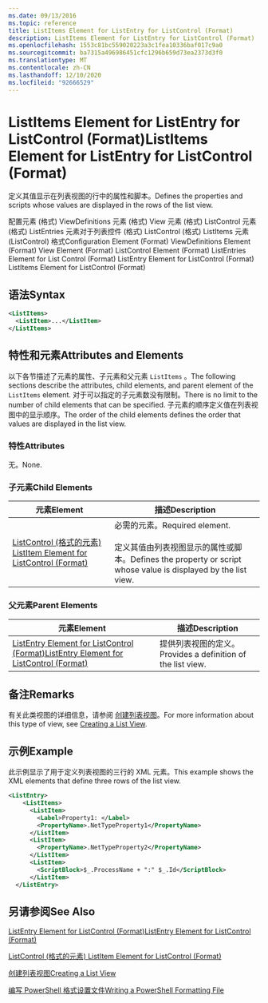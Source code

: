 ```yaml
---
ms.date: 09/13/2016
ms.topic: reference
title: ListItems Element for ListEntry for ListControl (Format)
description: ListItems Element for ListEntry for ListControl (Format)
ms.openlocfilehash: 1553c81bc559020223a3c1fea10336baf017c9a0
ms.sourcegitcommit: ba7315a496986451cfc1296b659d73ea2373d3f0
ms.translationtype: MT
ms.contentlocale: zh-CN
ms.lasthandoff: 12/10/2020
ms.locfileid: "92666529"
---
```

# <a name="listitems-element-for-listentry-for-listcontrol-format"></a><span data-ttu-id="37093-103">ListItems Element for ListEntry for ListControl (Format)</span><span class="sxs-lookup"><span data-stu-id="37093-103">ListItems Element for ListEntry for ListControl (Format)</span></span>

<span data-ttu-id="37093-104">定义其值显示在列表视图的行中的属性和脚本。</span><span class="sxs-lookup"><span data-stu-id="37093-104">Defines the properties and scripts whose values are displayed in the rows of the list view.</span></span>

<span data-ttu-id="37093-105">配置元素 (格式) ViewDefinitions 元素 (格式) View 元素 (格式) ListControl 元素 (格式) ListEntries 元素对于列表控件 (格式) ListControl (格式) ListItems 元素 (ListControl) 格式</span><span class="sxs-lookup"><span data-stu-id="37093-105">Configuration Element (Format) ViewDefinitions Element (Format) View Element (Format) ListControl Element (Format) ListEntries Element for List Control (Format) ListEntry Element for ListControl (Format) ListItems Element for ListControl (Format)</span></span>

## <a name="syntax"></a><span data-ttu-id="37093-106">语法</span><span class="sxs-lookup"><span data-stu-id="37093-106">Syntax</span></span>

```xml
<ListItems>
  <ListItem>...</ListItem>
</ListItems>
```

## <a name="attributes-and-elements"></a><span data-ttu-id="37093-107">特性和元素</span><span class="sxs-lookup"><span data-stu-id="37093-107">Attributes and Elements</span></span>

<span data-ttu-id="37093-108">以下各节描述了元素的属性、子元素和父元素 `ListItems` 。</span><span class="sxs-lookup"><span data-stu-id="37093-108">The following sections describe the attributes, child elements, and parent element of the `ListItems` element.</span></span> <span data-ttu-id="37093-109">对于可以指定的子元素数没有限制。</span><span class="sxs-lookup"><span data-stu-id="37093-109">There is no limit to the number of child elements that can be specified.</span></span> <span data-ttu-id="37093-110">子元素的顺序定义值在列表视图中的显示顺序。</span><span class="sxs-lookup"><span data-stu-id="37093-110">The order of the child elements defines the order that values are displayed in the list view.</span></span>

### <a name="attributes"></a><span data-ttu-id="37093-111">特性</span><span class="sxs-lookup"><span data-stu-id="37093-111">Attributes</span></span>

<span data-ttu-id="37093-112">无。</span><span class="sxs-lookup"><span data-stu-id="37093-112">None.</span></span>

### <a name="child-elements"></a><span data-ttu-id="37093-113">子元素</span><span class="sxs-lookup"><span data-stu-id="37093-113">Child Elements</span></span>

|<span data-ttu-id="37093-114">元素</span><span class="sxs-lookup"><span data-stu-id="37093-114">Element</span></span>|<span data-ttu-id="37093-115">描述</span><span class="sxs-lookup"><span data-stu-id="37093-115">Description</span></span>|
|-------------|-----------------|
|[<span data-ttu-id="37093-116">ListControl (格式的元素) </span><span class="sxs-lookup"><span data-stu-id="37093-116">ListItem Element for ListControl (Format)</span></span>](./listitem-element-for-listitems-for-listcontrol-format.md)|<span data-ttu-id="37093-117">必需的元素。</span><span class="sxs-lookup"><span data-stu-id="37093-117">Required element.</span></span><br /><br /> <span data-ttu-id="37093-118">定义其值由列表视图显示的属性或脚本。</span><span class="sxs-lookup"><span data-stu-id="37093-118">Defines the property or script whose value is displayed by the list view.</span></span>|

### <a name="parent-elements"></a><span data-ttu-id="37093-119">父元素</span><span class="sxs-lookup"><span data-stu-id="37093-119">Parent Elements</span></span>

|<span data-ttu-id="37093-120">元素</span><span class="sxs-lookup"><span data-stu-id="37093-120">Element</span></span>|<span data-ttu-id="37093-121">描述</span><span class="sxs-lookup"><span data-stu-id="37093-121">Description</span></span>|
|-------------|-----------------|
|[<span data-ttu-id="37093-122">ListEntry Element for ListControl (Format)</span><span class="sxs-lookup"><span data-stu-id="37093-122">ListEntry Element for ListControl (Format)</span></span>](./listentry-element-for-listcontrol-format.md)|<span data-ttu-id="37093-123">提供列表视图的定义。</span><span class="sxs-lookup"><span data-stu-id="37093-123">Provides a definition of the list view.</span></span>|

## <a name="remarks"></a><span data-ttu-id="37093-124">备注</span><span class="sxs-lookup"><span data-stu-id="37093-124">Remarks</span></span>

<span data-ttu-id="37093-125">有关此类视图的详细信息，请参阅 [创建列表视图](./creating-a-list-view.md)。</span><span class="sxs-lookup"><span data-stu-id="37093-125">For more information about this type of view, see [Creating a List View](./creating-a-list-view.md).</span></span>

## <a name="example"></a><span data-ttu-id="37093-126">示例</span><span class="sxs-lookup"><span data-stu-id="37093-126">Example</span></span>

<span data-ttu-id="37093-127">此示例显示了用于定义列表视图的三行的 XML 元素。</span><span class="sxs-lookup"><span data-stu-id="37093-127">This example shows the XML elements that define three rows of the list view.</span></span>

```xml
<ListEntry>
    <ListItems>
      <ListItem>
        <Label>Property1: </Label>
        <PropertyName>.NetTypeProperty1</PropertyName>
      </ListItem>
      <ListItem>
        <PropertyName>.NetTypeProperty2</PropertyName>
      </ListItem>
      <ListItem>
        <ScriptBlock>$_.ProcessName + ":" $_.Id</ScriptBlock>
      </ListItem>
  </ListEntry>
```

## <a name="see-also"></a><span data-ttu-id="37093-128">另请参阅</span><span class="sxs-lookup"><span data-stu-id="37093-128">See Also</span></span>

[<span data-ttu-id="37093-129">ListEntry Element for ListControl (Format)</span><span class="sxs-lookup"><span data-stu-id="37093-129">ListEntry Element for ListControl (Format)</span></span>](./listentry-element-for-listcontrol-format.md)

[<span data-ttu-id="37093-130">ListControl (格式的元素) </span><span class="sxs-lookup"><span data-stu-id="37093-130">ListItem Element for ListControl (Format)</span></span>](./listitem-element-for-listitems-for-listcontrol-format.md)

[<span data-ttu-id="37093-131">创建列表视图</span><span class="sxs-lookup"><span data-stu-id="37093-131">Creating a List View</span></span>](./creating-a-list-view.md)

[<span data-ttu-id="37093-132">编写 PowerShell 格式设置文件</span><span class="sxs-lookup"><span data-stu-id="37093-132">Writing a PowerShell Formatting File</span></span>](./writing-a-powershell-formatting-file.md)
